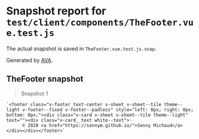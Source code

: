 # Snapshot report for `test/client/components/TheFooter.vue.test.js`

The actual snapshot is saved in `TheFooter.vue.test.js.snap`.

Generated by [AVA](https://avajs.dev).

## TheFooter snapshot

> Snapshot 1

    `<footer class="v-footer text-center v-sheet v-sheet--tile theme--light v-footer--fixed v-footer--padless" style="left: 0px; right: 0px; bottom: 0px;"><div class="v-card v-sheet v-sheet--tile theme--light" text=""><div class="v-card__text white--text">␊
          © 2020 <a href="https://sonnym.github.io/">Sonny Michaud</a></div></div></footer>`
